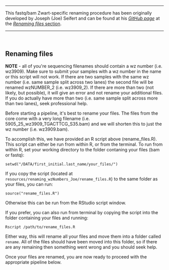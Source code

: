 ----------------------------------
This fastq/bam Zwart-specific renaming procedure has been originally developed by Joseph (Joe) Seifert and can be found at his [*GitHub page*](https://github.com/csijcs/snakepipes#renaming-files) at the [*Renaming files* section](https://github.com/csijcs/snakepipes#renaming-files).

<hr style="border:2px">

<br>

## Renaming files
**NOTE** - all of you're sequencing filenames should contain a wz number (i.e. wz3909). Make sure to submit your samples with a wz number in the name or this script will not work. If there are two samples with the same wz number (i.e. same sample split across two lanes) the second file will be renamed wzNUMBER_2 (i.e. wz3909_2). If there are more than two (not likely, but possible), it will give an error and not rename your additional files. If you do actually have more than two (i.e. same sample split across more than two lanes), seek professional help.

Before starting a pipeline, it's best to rename your files. The files from the core come with a very long filename (i.e. 5905_25_wz3909_TGACTTCG_S35.bam) and we will shorten this to just the wz number (i.e. wz3909.bam).

To accomplish this, we have provided an R script above (rename_files.R). This script can either be run from within R, or from the terminal. To run from within R, set your working directory to the folder contaning your files (bam or fastq):

``setwd("/DATA/first_initial.last_name/your_files/")``


If you copy the script (located at `resources/renaming_wzNumbers_Joe/rename_files.R`) to the same folder as your files, you can run:

``source("rename_files.R")``


Otherwise this can be run from the RStudio script window.

If you prefer, you can also run from terminal by copying the script into the folder containing your files and running:

``Rscript /path/to/rename_files.R``

Either way, this will rename all your files and move them into a folder called `rename`. All of the files should have been moved into this folder, so if there are any remaining then something went wrong and you should seek help.

Once your files are renamed, you are now ready to proceed with the appropriate pipeline below.
